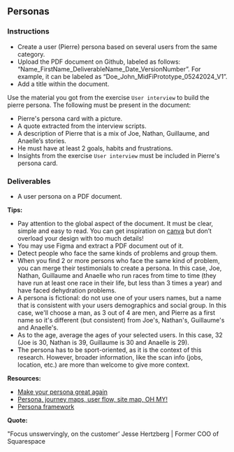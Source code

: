 ## Personas

### Instructions

- Create a user (Pierre) persona based on several users from the same category.
- Upload the PDF document on Github, labeled as follows: “Name_FirstName_DeliverableName_Date_VersionNumber”. For example, it can be labeled as “Doe_John_MidFiPrototype_05242024_V1”.
- Add a title within the document.

Use the material you got from the exercise `User interview` to build the pierre persona. The following must be present in the document:

- Pierre's persona card with a picture.
- A quote extracted from the interview scripts.
- A description of Pierre that is a mix of Joe, Nathan, Guillaume, and Anaelle’s stories.
- He must have at least 2 goals, habits and frustrations.
- Insights from the exercise `User interview` must be included in Pierre's persona card.

### Deliverables

- A user persona on a PDF document.

**Tips:**

- Pay attention to the global aspect of the document. It must be clear, simple and easy to read. You can get inspiration on [canva](https://www.canva.com/) but don’t overload your design with too much details!
- You may use Figma and extract a PDF document out of it.
- Detect people who face the same kinds of problems and group them.
- When you find 2 or more persons who face the same kind of problem, you can merge their testimonials to create a persona. In this case, Joe, Nathan, Guillaume and Anaelle who run races from time to time (they have run at least one race in their life, but less than 3 times a year) and have faced dehydration problems.
- A persona is fictional: do not use one of your users names, but a name that is consistent with your users demographics and social group. In this case, we'll choose a man, as 3 out of 4 are men, and Pierre as a first name so it's different (but consistent) from Joe's, Nathan's, Guillaume's and Anaelle's.
- As to the age, average the ages of your selected users. In this case, 32 (Joe is 30, Nathan is 39, Guillaume is 30 and Anaelle is 29).
- The persona has to be sport-oriented, as it is the context of this research. However, broader information, like the scan info (jobs, location, etc.) are more than welcome to give more context.

**Resources:**

- [Make your persona great again](https://uxdesign.cc/personas-e60c1c06ead1)
- [Persona, journey maps, user flow, site map, OH MY!](https://uxdesign.cc/personas-journey-maps-site-maps-and-user-flows-oh-my-e71d044b4bcb)
- [Persona framework](https://miro.medium.com/max/1400/0*RbHfR6BHhhFIENNf)

**Quote:**

"Focus unswervingly, on the customer’ Jesse Hertzberg | Former COO of Squarespace
